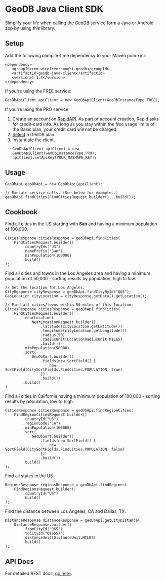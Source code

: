 # GeoDB Java Client SDK
Simplify your life when calling the [GeoDB](https://geodb-cities-api.wirefreethought.com) service form a Java or Android app by using this library.

## Setup
Add the following compile-time dependency to your Maven pom.xml:
 ```
<dependency>
    <groupId>com.wirefreethought.geodb</groupId>
    <artifactId>geodb-java-client</artifactId>
    <version>1.1.4</version>
</dependency>
```

If you're using the FREE service:
```
GeoDbApiClient apiClient = new GeoDbApiClient(GeoDbInstanceType.FREE);
```

If you're using the PRO service:
1. Create an account on [RapidAPI](https://rapidapi.com). As part of account creation, Rapid asks for credit-card info. As long as you stay within the free usage limits of the Basic plan, your credit card will not be charged.
2. [Select](https://rapidapi.com/wirefreethought/api/GeoDB%20Cities/pricing) a GeoDB plan.
3. Instantiate the client.
    ```
    GeoDbApiClient apiClient = new GeoDbApiClient(GeoDbInstanceType.PRO);
    apiClient.setApiKey(YOUR_MASHAPE_KEY);
    ```

## Usage
```
GeoDbApi geoDbApi = new GeoDbApi(apiClient);

// Execute service calls. (See below for examples.)
geoDbApi.findCities(FindCitiesRequest.builder()...build());

```

## Cookbook

Find all cities in the US starting with **San** and having a minimum population of 100,000.
```
CitiesResponse citiesResponse = geoDbApi.findCities(
    FindCitiesRequest.builder()
        .countryIds("US")
        .namePrefix("San")
        .minPopulation(100000)
        .build()
);
```

Find all cities and towns in the Los Angeles area and having a minimum population of 50,000 - sorting results by population, high to low.
```
// Get the location for Los Angeles.
CityResponse cityResponse = geoDbApi.findCityById("Q65");
GeoLocation cityLocation = cityResponse.getData().getLocation();

// Find all cities/towns within 50 miles of this location.
CitiesResponse citiesResponse = geoDbApi.findCities(
    FindCitiesRequest.builder()
        .nearLocation(
            NearLocationRequest.builder()
                .latitude(cityLocation.getLatitude())
                .longitude(cityLocation.getLongitude())
                .radius(50)
                .radiusUnit(LocationRadiusUnit.MILES)
                .build())
        .minPopulation(50000)
        .sort(
            GeoDbSort.builder()
                .fields(new SortField[] {
                    new SortField(CitySortFields.FindCities.POPULATION, true)
                })
                .build())
        .build()
)
```

Find all cities in California having a minimum population of 100,000 - sorting results by population, low to high.
```
CitiesResponse citiesResponse = geoDbApi.findRegionCities(
    FindRegionCitiesRequest.builder()
        .countryId("US")
        .regionCode("CA")
        .minPopulation(100000)
        .sort(
            GeoDbSort.builder()
                .fields(new SortField[] {
                    new SortField(CitySortFields.FindCities.POPULATION, false)
                })
                .build())
        .build()
);
```

Find all states in the US.
```
RegionsResponse regionsResponse = geoDbApi.findRegions(
    FindRegionsRequest.builder()
        .countryId("US")
        .build()
);
```

Find the distance between Los Angeles, CA and Dallas, TX.
```
DistanceResponse distanceResponse = geoDbApi.getCityDistance(
    DistanceResponse.builder()
        .fromCityId("Q65")
        .toCityId("Q16557")
        .distanceUnit(DistanceUnit.MILES)
        .build()
);
```


## API Docs
For detailed REST docs, [go here](http://geodb-cities-api.wirefreethought.com/docs/api-reference/rest-api).





